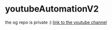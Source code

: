 # youtubeAutomationV2
the og repo is private :)
[link to the youtube channel](https://www.youtube.com/channel/UCW77EgD8muZSD8Bj_brqNNg)
